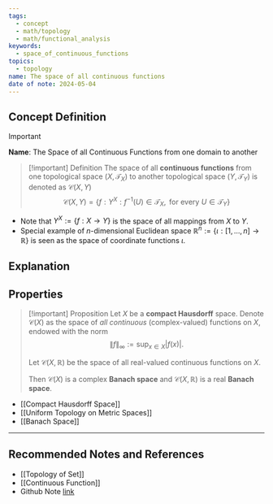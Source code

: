 ```yaml
---
tags:
  - concept
  - math/topology
  - math/functional_analysis
keywords:
  - space_of_continuous_functions
topics:
  - topology
name: The space of all continuous functions
date of note: 2024-05-04
---
```


## Concept Definition

>[!important]
>**Name**:  The Space of all Continuous Functions from one domain to another

>[!important] Definition
>The space of all **continuous functions** from one topological space $(X, \mathscr{T}_{X})$ to another topological space $(Y, \mathscr{T}_{Y})$ is denoted as $\mathcal{C}(X, Y)$
> $$
> \mathcal{C}(X, Y) = \left\{ f: Y^X:  f^{-1}(U) \in \mathscr{T}_{X}, \text{ for every }U\in \mathscr{T}_{Y} \right\}
> $$

- Note that $Y^X := \{f: X \rightarrow Y\}$ is the space of all mappings from $X$ to $Y$. 
- Special example of $n$-dimensional Euclidean space  $\mathbb{R}^{n}:= \{\iota: [1, \ldots, n] \rightarrow \mathbb{R}\}$ is seen as the space of coordinate functions $\iota$.


## Explanation


## Properties

>[!important] Proposition
>Let $X$ be  a **compact Hausdorff** space. Denote $\mathcal{C}(X)$ as the space of *all continuous* (complex-valued) functions on $X$, endowed with the norm
>$$
>\lVert f \rVert_{\infty} := \sup_{x \in X}\lvert f(x) \rvert.  
>$$ 
>
>Let $\mathcal{C}(X, \mathbb{R})$ be the space of all real-valued continuous functions on $X$.
>
>Then $\mathcal{C}(X)$ is a complex **Banach space** and $\mathcal{C}(X, \mathbb{R})$ is a real **Banach space**.

- [[Compact Hausdorff Space]]
- [[Uniform Topology on Metric Spaces]]
- [[Banach Space]]




-----------
##  Recommended Notes and References

- [[Topology of Set]]
- [[Continuous Function]]
- Github Note [link](https://github.com/TianpeiLuke/SelfStudyNotes/tree/master/self-study/probability_and_measure_theory)